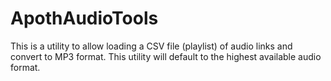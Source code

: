 # ApothAudioTools

This is a utility to allow loading a CSV file (playlist) of audio links and convert to MP3 format.  This utility will default to the highest available audio format.
